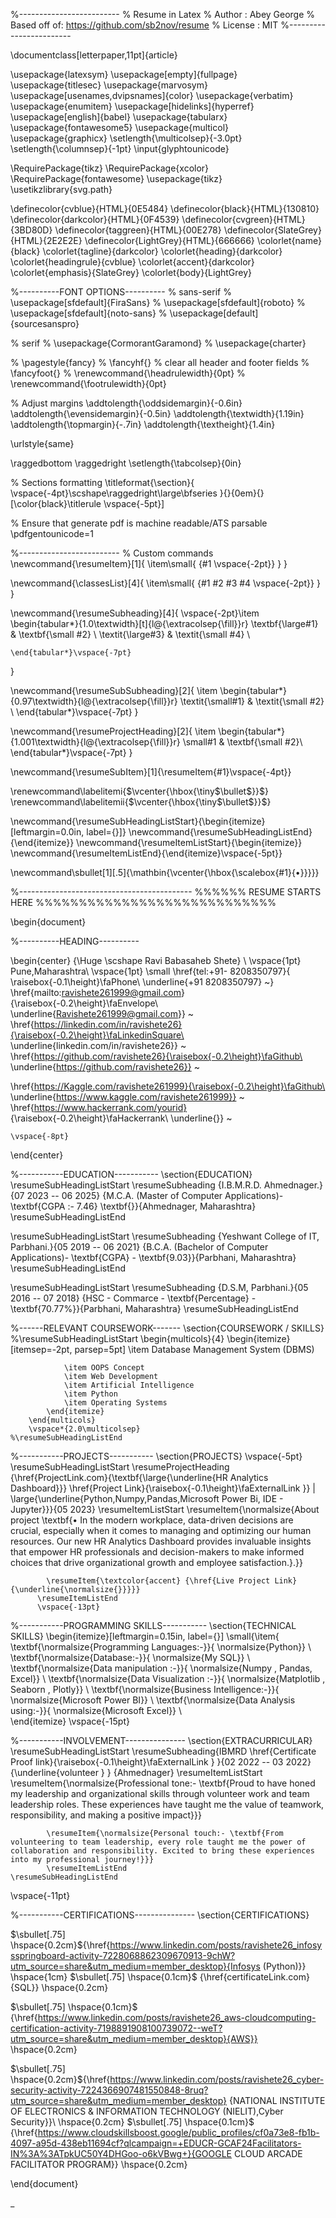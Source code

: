 %-------------------------
% Resume in Latex
% Author : Abey George
% Based off of: https://github.com/sb2nov/resume
% License : MIT
%------------------------


\documentclass[letterpaper,11pt]{article}


\usepackage{latexsym}
\usepackage[empty]{fullpage}
\usepackage{titlesec}
\usepackage{marvosym}
\usepackage[usenames,dvipsnames]{color}
\usepackage{verbatim}
\usepackage{enumitem}
\usepackage[hidelinks]{hyperref}
\usepackage[english]{babel}
\usepackage{tabularx}
\usepackage{fontawesome5}
\usepackage{multicol}
\usepackage{graphicx}
\setlength{\multicolsep}{-3.0pt}
\setlength{\columnsep}{-1pt}
\input{glyphtounicode}


\RequirePackage{tikz}
\RequirePackage{xcolor}
\RequirePackage{fontawesome}
\usepackage{tikz}
\usetikzlibrary{svg.path}




\definecolor{cvblue}{HTML}{0E5484}
\definecolor{black}{HTML}{130810}
\definecolor{darkcolor}{HTML}{0F4539}
\definecolor{cvgreen}{HTML}{3BD80D}
\definecolor{taggreen}{HTML}{00E278}
\definecolor{SlateGrey}{HTML}{2E2E2E}
\definecolor{LightGrey}{HTML}{666666}
\colorlet{name}{black}
\colorlet{tagline}{darkcolor}
\colorlet{heading}{darkcolor}
\colorlet{headingrule}{cvblue}
\colorlet{accent}{darkcolor}
\colorlet{emphasis}{SlateGrey}
\colorlet{body}{LightGrey}






%----------FONT OPTIONS----------
% sans-serif
% \usepackage[sfdefault]{FiraSans}
% \usepackage[sfdefault]{roboto}
% \usepackage[sfdefault]{noto-sans}
% \usepackage[default]{sourcesanspro}


% serif
% \usepackage{CormorantGaramond}
% \usepackage{charter}




% \pagestyle{fancy}
% \fancyhf{}  % clear all header and footer fields
% \fancyfoot{}
% \renewcommand{\headrulewidth}{0pt}
% \renewcommand{\footrulewidth}{0pt}


% Adjust margins
\addtolength{\oddsidemargin}{-0.6in}
\addtolength{\evensidemargin}{-0.5in}
\addtolength{\textwidth}{1.19in}
\addtolength{\topmargin}{-.7in}
\addtolength{\textheight}{1.4in}


\urlstyle{same}


\raggedbottom
\raggedright
\setlength{\tabcolsep}{0in}


% Sections formatting
\titleformat{\section}{
  \vspace{-4pt}\scshape\raggedright\large\bfseries
}{}{0em}{}[\color{black}\titlerule \vspace{-5pt}]


% Ensure that generate pdf is machine readable/ATS parsable
\pdfgentounicode=1


%-------------------------
% Custom commands
\newcommand{\resumeItem}[1]{
  \item\small{
    {#1 \vspace{-2pt}}
  }
}


\newcommand{\classesList}[4]{
    \item\small{
        {#1 #2 #3 #4 \vspace{-2pt}}
  }
}


\newcommand{\resumeSubheading}[4]{
  \vspace{-2pt}\item
    \begin{tabular*}{1.0\textwidth}[t]{l@{\extracolsep{\fill}}r}
      \textbf{\large#1} & \textbf{\small #2} \\
      \textit{\large#3} & \textit{\small #4} \\
     
    \end{tabular*}\vspace{-7pt}
}


\newcommand{\resumeSubSubheading}[2]{
    \item
    \begin{tabular*}{0.97\textwidth}{l@{\extracolsep{\fill}}r}
      \textit{\small#1} & \textit{\small #2} \\
    \end{tabular*}\vspace{-7pt}
}




\newcommand{\resumeProjectHeading}[2]{
    \item
    \begin{tabular*}{1.001\textwidth}{l@{\extracolsep{\fill}}r}
      \small#1 & \textbf{\small #2}\\
    \end{tabular*}\vspace{-7pt}
}


\newcommand{\resumeSubItem}[1]{\resumeItem{#1}\vspace{-4pt}}


\renewcommand\labelitemi{$\vcenter{\hbox{\tiny$\bullet$}}$}
\renewcommand\labelitemii{$\vcenter{\hbox{\tiny$\bullet$}}$}


\newcommand{\resumeSubHeadingListStart}{\begin{itemize}[leftmargin=0.0in, label={}]}
\newcommand{\resumeSubHeadingListEnd}{\end{itemize}}
\newcommand{\resumeItemListStart}{\begin{itemize}}
\newcommand{\resumeItemListEnd}{\end{itemize}\vspace{-5pt}}




\newcommand\sbullet[1][.5]{\mathbin{\vcenter{\hbox{\scalebox{#1}{$\bullet$}}}}}


%-------------------------------------------
%%%%%%  RESUME STARTS HERE  %%%%%%%%%%%%%%%%%%%%%%%%%%%%




\begin{document}


%----------HEADING----------




\begin{center}
    {\Huge \scshape Ravi Babasaheb Shete} \\ \vspace{1pt}
    Pune,Maharashtra\\ \vspace{1pt}
    \small \href{tel:+91- 8208350797}{ \raisebox{-0.1\height}\faPhone\ \underline{+91 8208350797} ~} \href{mailto:ravishete261999@gmail.com}{\raisebox{-0.2\height}\faEnvelope\  \underline{Ravishete261999@gmail.com}} ~
    \href{https://linkedin.com/in/ravishete26}{\raisebox{-0.2\height}\faLinkedinSquare\ \underline{linkedin.com/in/ravishete26}}  ~
    \href{https://github.com/ravishete26}{\raisebox{-0.2\height}\faGithub\ \underline{https://github.com/ravishete26}} ~
    
  \href{https://Kaggle.com/ravishete261999}{\raisebox{-0.2\height}\faGithub\ \underline{https://www.kaggle.com/ravishete261999}} ~    \href{https://www.hackerrank.com/yourid}
    {\raisebox{-0.2\height}\faHackerrank\ \underline{}} ~

    \vspace{-8pt}
\end{center}




%-----------EDUCATION-----------
\section{EDUCATION}
  \resumeSubHeadingListStart
    \resumeSubheading
    {I.B.M.R.D. Ahmednager.}{07 2023 -- 06 2025}
    {M.C.A. (Master of Computer Applications)- \textbf{CGPA :- 7.46} \textbf{}}{Ahmednager, Maharashtra}
  \resumeSubHeadingListEnd

  \resumeSubHeadingListStart
    \resumeSubheading
    {Yeshwant College of IT, Parbhani.}{05 2019 -- 06 2021}
    {B.C.A. (Bachelor of Computer Applications)- \textbf{CGPA} - \textbf{9.03}}{Parbhani, Maharashtra}
  \resumeSubHeadingListEnd
  
 
  \resumeSubHeadingListStart
    \resumeSubheading
      {D.S.M, Parbhani.}{05 2016 -- 07 2018}
      {HSC - Commarce  - \textbf{Percentage} - \textbf{70.77\%}}{Parbhani, Maharashtra}
  \resumeSubHeadingListEnd


%------RELEVANT COURSEWORK-------
\section{COURSEWORK / SKILLS}
    %\resumeSubHeadingListStart
        \begin{multicols}{4}
            \begin{itemize}[itemsep=-2pt, parsep=5pt]
                \item Database Management System (DBMS)
                
                \item OOPS Concept
                \item Web Development
                \item Artificial Intelligence
                \item Python 
                \item Operating Systems
            \end{itemize}
        \end{multicols}
        \vspace*{2.0\multicolsep}
    %\resumeSubHeadingListEnd






%-----------PROJECTS-----------
\section{PROJECTS}
    \vspace{-5pt}
    \resumeSubHeadingListStart
       \resumeProjectHeading
          {\href{ProjectLink.com}{\textbf{\large{\underline{HR Analytics Dashboard}}} \href{Project Link}{\raisebox{-0.1\height}\faExternalLink }} $|$ \large{\underline{Python,Numpy,Pandas,Microsoft Power Bi, IDE - Jupyter}}}{05 2023}
          \resumeItemListStart
            \resumeItem{\normalsize{About project \textbf{• In the modern workplace, data-driven decisions are crucial, especially when it comes to managing and optimizing our human resources. Our new HR Analytics Dashboard provides invaluable insights that empower HR professionals and decision-makers to make informed choices that drive organizational growth and employee satisfaction.}.}}


            \resumeItem{\textcolor{accent} {\href{Live Project Link} {\underline{\normalsize{}}}}}
          \resumeItemListEnd
          \vspace{-13pt}
        
%-----------PROGRAMMING SKILLS-----------
\section{TECHNICAL SKILLS}
 \begin{itemize}[leftmargin=0.15in, label={}]
    \small{\item{
    \textbf{\normalsize{Programming Languages:-}}{ \normalsize{Python}} \\
    \textbf{\normalsize{Database:-}}{ \normalsize{My SQL}} \\
    \textbf{\normalsize{Data manipulation :-}}{ \normalsize{Numpy , Pandas, Excel}} \\
    \textbf{\normalsize{Data Visualization :-}}{ \normalsize{Matplotlib , Seaborn , Plotly}} \\
    \textbf{\normalsize{Business Intelligence:-}}{ \normalsize{Microsoft Power BI}} \\
    \textbf{\normalsize{Data Analysis using:-}}{ \normalsize{Microsoft Excel}} \\     
 \end{itemize}
 \vspace{-15pt}

%-----------INVOLVEMENT---------------
\section{EXTRACURRICULAR}
    \resumeSubHeadingListStart
        \resumeSubheading{IBMRD \href{Certificate Proof link}{\raisebox{-0.1\height}\faExternalLink } }{02 2022 -- 03 2022}{\underline{volunteer }
        }
        {Ahmednager}
            \resumeItemListStart
                \resumeItem{\normalsize{Professional tone:- \textbf{Proud to have honed my leadership and organizational skills through volunteer work and team leadership roles. These experiences have taught me the value of teamwork, responsibility, and making a positive impact}}}


            \resumeItem{\normalsize{Personal touch:- \textbf{From volunteering to team leadership, every role taught me the power of collaboration and responsibility. Excited to bring these experiences into my professional journey!}}}
            \resumeItemListEnd
    \resumeSubHeadingListEnd
 \vspace{-11pt}
 
 %-----------CERTIFICATIONS---------------
\section{CERTIFICATIONS}

$\sbullet[.75] \hspace{0.2cm}${\href{https://www.linkedin.com/posts/ravishete26_infosysspringboard-activity-7228068862309670913-9chW?utm_source=share&utm_medium=member_desktop}{Infosys (Python)}} \hspace{1cm}
$\sbullet[.75] \hspace{0.1cm}$ {\href{certificateLink.com}{SQL}} 
\hspace{0.2cm}

$\sbullet[.75] \hspace{0.1cm}$ {\href{https://www.linkedin.com/posts/ravishete26_aws-cloudcomputing-certification-activity-7198891908100739072--weT?utm_source=share&utm_medium=member_desktop}{AWS}} 
\hspace{0.2cm}

$\sbullet[.75] \hspace{0.2cm}${\href{https://www.linkedin.com/posts/ravishete26_cyber-security-activity-7224366907481550848-8ruq?utm_source=share&utm_medium=member_desktop} {NATIONAL INSTITUTE OF ELECTRONICS & INFORMATION TECHNOLOGY (NIELIT),Cyber Security}}\\
\hspace{0.2cm}
$\sbullet[.75] \hspace{0.1cm}$ {\href{https://www.cloudskillsboost.google/public_profiles/cf0a73e8-fb1b-4097-a95d-438eb11694cf?qlcampaign=+EDUCR-GCAF24Facilitators-IN%3A%3ATpkUC50Y4DHGoo-o6kVBwg+}{GOOGLE CLOUD ARCADE FACILITATOR PROGRAM}} 
\hspace{0.2cm}

\end{document}

_



